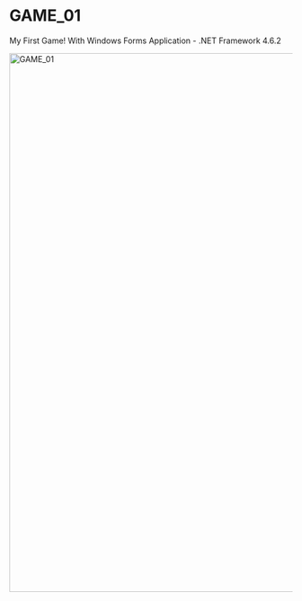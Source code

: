 # GAME_01
My First Game! With Windows Forms Application - .NET Framework 4.6.2

<img width="958" alt="GAME_01" src="https://user-images.githubusercontent.com/8329347/70895532-5cf8f900-2004-11ea-89a9-3be94c1deaf5.png">
